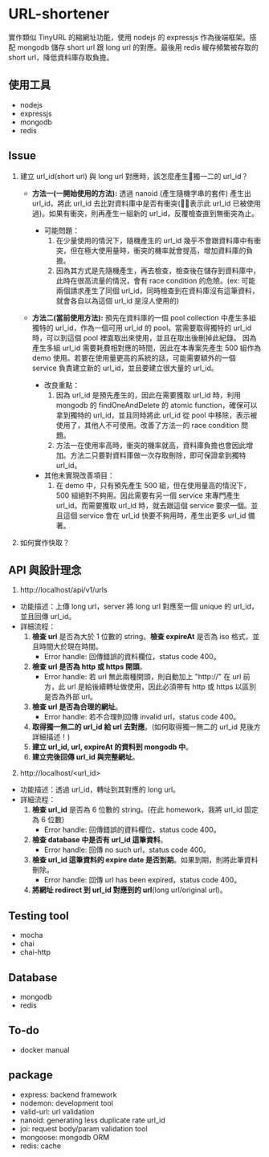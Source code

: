 # URL-shortener
實作類似 TinyURL 的縮網址功能，使用 nodejs 的 expressjs 作為後端框架。搭配 mongodb 儲存 short url 跟 long url 的對應。最後用 redis 緩存頻繁被存取的 short url，降低資料庫存取負擔。  

## 使用工具
* nodejs
* expressjs
* mongodb
* redis

## Issue
1. 建立 url_id(short url) 與 long url 對應時，該怎麼產生獨一二的 url_id？
    * <b>方法一(一開始使用的方法):</b> 透過 nanoid (產生隨機字串的套件) 產生出 url_id，將此 url_id 去比對資料庫中是否有衝突(表示此 url_id 已被使用過)。如果有衝突，則再產生一組新的 url_id，反覆檢查直到無衝突為止。
        * 可能問題：
            1. 在少量使用的情況下，隨機產生的 url_id 幾乎不會跟資料庫中有衝突，但在極大使用量時，衝突的機率就會提高，增加資料庫的負擔。
            2. 因為其方式是先隨機產生，再去檢查，檢查後在儲存到資料庫中，此時在很高流量的情況，會有 race condition 的危險。(ex: 可能兩個請求產生了同個 url_id，同時檢查到在資料庫沒有這筆資料，就會各自以為這個 url_id 是沒人使用的)  
    
    * <b>方法二(當前使用方法):</b> 預先在資料庫的一個 pool collection 中產生多組獨特的 url_id，作為一個可用 url_id 的 pool。當需要取得獨特的 url_id 時，可以到這個 pool 裡面取出來使用，並且在取出後刪掉此紀錄。
    因為產生多組 url_id 需要耗費相對應的時間，因此在本專案先產生 500 組作為 demo 使用。若要在使用量更高的系統的話，可能需要額外的一個 service 負責建立新的 url_id，並且要建立很大量的 url_id。
        * 改良重點：
            1. 因為 url_id 是預先產生的，因此在需要獲取 url_id 時，利用 mongodb 的 findOneAndDelete 的 atomic function，確保可以拿到獨特的 url_id，並且同時將此 url_id 從 pool 中移除，表示被使用了，其他人不可使用。改善了方法一的 race condition 問題。
            2. 方法一在使用率高時，衝突的機率就高，資料庫負擔也會因此增加。方法二只要對資料庫做一次存取刪除，即可保證拿到獨特 url_id。
        * 其他未實現改善項目：
            1. 在 demo 中，只有預先產生 500 組，但在使用量高的情況下，500 組絕對不夠用。因此需要有另一個 service 來專門產生 url_id。而需要獲取 url_id 時，就去跟這個 service 要求一個。並且這個 service 會在 url_id 快要不夠用時，產生出更多 url_id 備著。 

2. 如何實作快取？

## API 與設計理念
1. http://localhost/api/v1/urls
* 功能描述：上傳 long url，server 將 long url 對應至一個 unique 的 url_id，並且回傳 url_id。
* 詳細流程：
    1. <b>檢查 url</b> 是否為大於 1 位數的 string。<b>檢查 expireAt</b> 是否為 iso 格式，並且時間大於現在時間。
        * Error handle: 回傳錯誤的資料欄位，status code 400。
    2. <b>檢查 url 是否為 http 或 https 開頭</b>。
        * Error handle: 若 url 無此兩種開頭，則自動加上 "http://" 在 url 前方，此 url 是給後續轉址做使用，因此必須帶有 http 或 https 以區別是否為外部 url。
    3. <b>檢查 url 是否為合理的網址</b>。
        * Error handle: 若不合理則回傳 invalid url，status code 400。
    4. <b>取得獨一無二的 url_id 給 url 去對應</b>。(如何取得獨一無二的 url_id 見後方詳細描述！)
    5. <b>建立 url_id, url, expireAt 的資料到 mongodb 中</b>。
    5. <b>建立完後回傳 url_id 與完整網址</b>。

2. http://localhost/<url_id>
* 功能描述：透過 url_id，轉址到其對應的 long url。
* 詳細流程：
    1. <b>檢查 url_id</b> 是否為 6 位數的 string。(在此 homework，我將 url_id 固定為 6 位數)
        * Error handle: 回傳錯誤的資料欄位，status code 400。
    2. <b>檢查 database 中是否有 url_id 這筆資料</b>。
        * Error handle: 回傳 no such url，status code 400。
    3. <b>檢查 url_id 這筆資料的 expire date 是否到期</b>。如果到期，則將此筆資料刪除。
        * Error handle: 回傳 url has been expired，status code 400。
    4. <b>將網址 redirect 到 url_id 對應到的 url</b>(long url/original url)。

## Testing tool
- mocha
- chai
- chai-http

## Database
- mongodb
- redis

## To-do
- docker manual

## package
- express: backend framework
- nodemon: development tool
- valid-url: url validation
- nanoid: generating less duplicate rate url_id
- joi: request body/param validation tool
- mongoose: mongodb ORM
- redis: cache